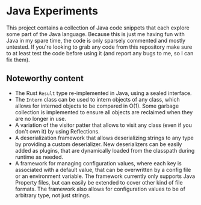 # Java Experiments

This project contains a collection of Java code snippets that each explore some part of the Java language.
Because this is just me having fun with Java in my spare time, the code is only sparsely commented and mostly untested.
If you're looking to grab any code from this repository make sure to at least test the code before using it (and report
any bugs to me, so I can fix them).

## Noteworthy content

- The Rust `Result` type re-implemented in Java, using a sealed interface.
- The `Intern` class can be used to intern objects of any class, which allows for interned objects to be compared in
  O(1). Some garbage collection is implemented to ensure all objects are reclaimed when they are no longer in use.
- A variation of the visitor patter that allows to visit any class (even if you don't own it) by using Reflections.
- A deserialization framework that allows deserializing strings to any type by providing a custom deserializer.
  New deserializers can be easily added as plugins, that are dynamically loaded from the classpath during runtime as
  needed.
- A framework for managing configuration values, where each key is associated with a default value, that can be
  overwritten by a config file or an environment variable. The framework currently only supports Java Property files,
  but can easily be extended to cover other kind of file formats. The framework also allows for configuration values to
  be of arbitrary type, not just strings.



